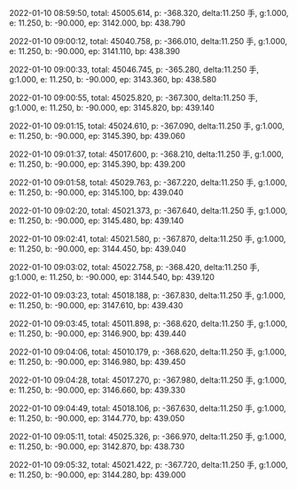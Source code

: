 2022-01-10 08:59:50, total: 45005.614, p: -368.320, delta:11.250 手, g:1.000, e: 11.250, b: -90.000, ep: 3142.000, bp: 438.790

2022-01-10 09:00:12, total: 45040.758, p: -366.010, delta:11.250 手, g:1.000, e: 11.250, b: -90.000, ep: 3141.110, bp: 438.390

2022-01-10 09:00:33, total: 45046.745, p: -365.280, delta:11.250 手, g:1.000, e: 11.250, b: -90.000, ep: 3143.360, bp: 438.580

2022-01-10 09:00:55, total: 45025.820, p: -367.300, delta:11.250 手, g:1.000, e: 11.250, b: -90.000, ep: 3145.820, bp: 439.140

2022-01-10 09:01:15, total: 45024.610, p: -367.090, delta:11.250 手, g:1.000, e: 11.250, b: -90.000, ep: 3145.390, bp: 439.060

2022-01-10 09:01:37, total: 45017.600, p: -368.210, delta:11.250 手, g:1.000, e: 11.250, b: -90.000, ep: 3145.390, bp: 439.200

2022-01-10 09:01:58, total: 45029.763, p: -367.220, delta:11.250 手, g:1.000, e: 11.250, b: -90.000, ep: 3145.100, bp: 439.040

2022-01-10 09:02:20, total: 45021.373, p: -367.640, delta:11.250 手, g:1.000, e: 11.250, b: -90.000, ep: 3145.480, bp: 439.140

2022-01-10 09:02:41, total: 45021.580, p: -367.870, delta:11.250 手, g:1.000, e: 11.250, b: -90.000, ep: 3144.450, bp: 439.040

2022-01-10 09:03:02, total: 45022.758, p: -368.420, delta:11.250 手, g:1.000, e: 11.250, b: -90.000, ep: 3144.540, bp: 439.120

2022-01-10 09:03:23, total: 45018.188, p: -367.830, delta:11.250 手, g:1.000, e: 11.250, b: -90.000, ep: 3147.610, bp: 439.430

2022-01-10 09:03:45, total: 45011.898, p: -368.620, delta:11.250 手, g:1.000, e: 11.250, b: -90.000, ep: 3146.900, bp: 439.440

2022-01-10 09:04:06, total: 45010.179, p: -368.620, delta:11.250 手, g:1.000, e: 11.250, b: -90.000, ep: 3146.980, bp: 439.450

2022-01-10 09:04:28, total: 45017.270, p: -367.980, delta:11.250 手, g:1.000, e: 11.250, b: -90.000, ep: 3146.660, bp: 439.330

2022-01-10 09:04:49, total: 45018.106, p: -367.630, delta:11.250 手, g:1.000, e: 11.250, b: -90.000, ep: 3144.770, bp: 439.050

2022-01-10 09:05:11, total: 45025.326, p: -366.970, delta:11.250 手, g:1.000, e: 11.250, b: -90.000, ep: 3142.870, bp: 438.730

2022-01-10 09:05:32, total: 45021.422, p: -367.720, delta:11.250 手, g:1.000, e: 11.250, b: -90.000, ep: 3144.280, bp: 439.000